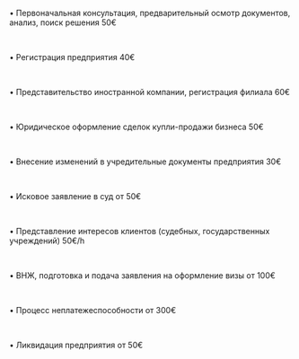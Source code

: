 • Первоначальная консультация, предварительный осмотр документов, анализ, поиск решения <span>50€</span>

<br/>

• Регистрация предприятия <span>40€</span>

<br/>

• Представительство иностранной компании, регистрация филиала <span>60€</span>

<br/>

• Юридическое оформление сделок купли-продажи бизнеса <span>50€</span>

<br/>

• Внесение изменений в учредительные документы предприятия <span>30€</span>

<br/>

• Исковое заявление в суд <span>от 50€</span>

<br/>

• Представление интересов клиентов (судебных, государственных учреждений)	<span>50€/h</span>

<br/>

• ВНЖ, подготовка и подача заявления на оформление визы <span>от 100€</span>

<br/>

• Процесс неплатежеспособности <span>от 300€</span>

<br/>

• Ликвидация предприятия <span>от 50€</span>
